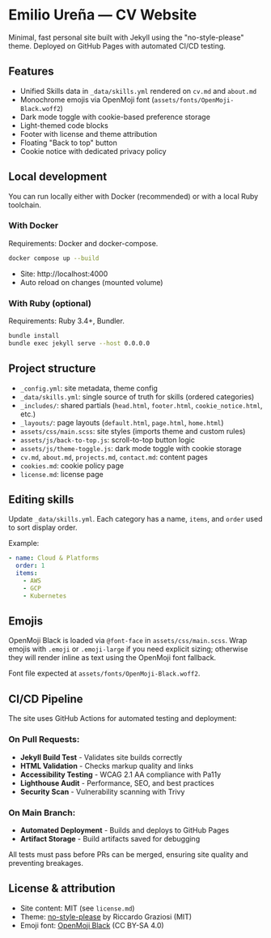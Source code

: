 # Emilio Ureña — CV Website

Minimal, fast personal site built with Jekyll using the "no-style-please" theme. Deployed on GitHub Pages with automated CI/CD testing.

## Features
- Unified Skills data in `_data/skills.yml` rendered on `cv.md` and `about.md`
- Monochrome emojis via OpenMoji font (`assets/fonts/OpenMoji-Black.woff2`)
- Dark mode toggle with cookie-based preference storage
- Light-themed code blocks
- Footer with license and theme attribution
- Floating "Back to top" button
- Cookie notice with dedicated privacy policy

## Local development
You can run locally either with Docker (recommended) or with a local Ruby toolchain.

### With Docker
Requirements: Docker and docker-compose.

```bash
docker compose up --build
```

- Site: http://localhost:4000
- Auto reload on changes (mounted volume)

### With Ruby (optional)
Requirements: Ruby 3.4+, Bundler.

```bash
bundle install
bundle exec jekyll serve --host 0.0.0.0
```

## Project structure
- `_config.yml`: site metadata, theme config
- `_data/skills.yml`: single source of truth for skills (ordered categories)
- `_includes/`: shared partials (`head.html`, `footer.html`, `cookie_notice.html`, etc.)
- `_layouts/`: page layouts (`default.html`, `page.html`, `home.html`)
- `assets/css/main.scss`: site styles (imports theme and custom rules)
- `assets/js/back-to-top.js`: scroll-to-top button logic
- `assets/js/theme-toggle.js`: dark mode toggle with cookie storage
- `cv.md`, `about.md`, `projects.md`, `contact.md`: content pages
- `cookies.md`: cookie policy page
- `license.md`: license page

## Editing skills
Update `_data/skills.yml`. Each category has a name, `items`, and `order` used to sort display order.

Example:
```yaml
- name: Cloud & Platforms
  order: 1
  items:
    - AWS
    - GCP
    - Kubernetes
```

## Emojis
OpenMoji Black is loaded via `@font-face` in `assets/css/main.scss`. Wrap emojis with `.emoji` or `.emoji-large` if you need explicit sizing; otherwise they will render inline as text using the OpenMoji font fallback.

Font file expected at `assets/fonts/OpenMoji-Black.woff2`.

## CI/CD Pipeline

The site uses GitHub Actions for automated testing and deployment:

### On Pull Requests:
- **Jekyll Build Test** - Validates site builds correctly
- **HTML Validation** - Checks markup quality and links
- **Accessibility Testing** - WCAG 2.1 AA compliance with Pa11y
- **Lighthouse Audit** - Performance, SEO, and best practices
- **Security Scan** - Vulnerability scanning with Trivy

### On Main Branch:
- **Automated Deployment** - Builds and deploys to GitHub Pages
- **Artifact Storage** - Build artifacts saved for debugging

All tests must pass before PRs can be merged, ensuring site quality and preventing breakages.

## License & attribution
- Site content: MIT (see `license.md`)
- Theme: [no-style-please](https://github.com/riggraz/no-style-please) by Riccardo Graziosi (MIT)
- Emoji font: [OpenMoji Black](https://github.com/hfg-gmuend/openmoji) (CC BY-SA 4.0)
